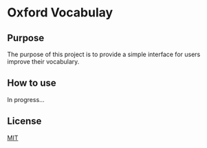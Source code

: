 # Oxford Vocabulay

## Purpose
The purpose of this project is to provide a simple interface for users improve their vocabulary.

## How to use
In progress...

## License
[MIT](https://choosealicense.com/licenses/mit/)